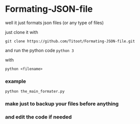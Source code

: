 # Formating-JSON-file
well it just formats json files (or any type of files)

just clone it with 

`git clone https://github.com/Titoot/Formating-JSON-file.git`

and run the python code `python 3`

with 

`python <filename>`
### example
`python the_main_formater.py`

### make just to backup your files before anything
### and edit the code if needed
